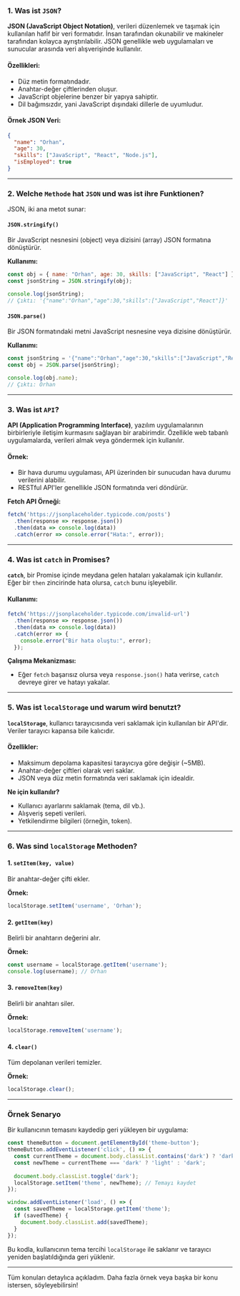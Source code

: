 ### 1. **Was ist `JSON`?**

**JSON (JavaScript Object Notation)**, verileri düzenlemek ve taşımak için kullanılan hafif bir veri formatıdır. İnsan tarafından okunabilir ve makineler tarafından kolayca ayrıştırılabilir. JSON genellikle web uygulamaları ve sunucular arasında veri alışverişinde kullanılır.

#### **Özellikleri:**
- Düz metin formatındadır.
- Anahtar-değer çiftlerinden oluşur.
- JavaScript objelerine benzer bir yapıya sahiptir.
- Dil bağımsızdır, yani JavaScript dışındaki dillerle de uyumludur.

#### **Örnek JSON Veri:**
```json
{
  "name": "Orhan",
  "age": 30,
  "skills": ["JavaScript", "React", "Node.js"],
  "isEmployed": true
}
```

---

### 2. **Welche `Methode` hat `JSON` und was ist ihre Funktionen?**

JSON, iki ana metot sunar:

#### **`JSON.stringify()`**
Bir JavaScript nesnesini (object) veya dizisini (array) JSON formatına dönüştürür.

**Kullanımı:**
```javascript
const obj = { name: "Orhan", age: 30, skills: ["JavaScript", "React"] };
const jsonString = JSON.stringify(obj);

console.log(jsonString); 
// Çıktı: '{"name":"Orhan","age":30,"skills":["JavaScript","React"]}'
```

#### **`JSON.parse()`**
Bir JSON formatındaki metni JavaScript nesnesine veya dizisine dönüştürür.

**Kullanımı:**
```javascript
const jsonString = '{"name":"Orhan","age":30,"skills":["JavaScript","React"]}';
const obj = JSON.parse(jsonString);

console.log(obj.name); 
// Çıktı: Orhan
```

---

### 3. **Was ist `API`?**

**API (Application Programming Interface)**, yazılım uygulamalarının birbirleriyle iletişim kurmasını sağlayan bir arabirimdir. Özellikle web tabanlı uygulamalarda, verileri almak veya göndermek için kullanılır.

#### **Örnek:**
- Bir hava durumu uygulaması, API üzerinden bir sunucudan hava durumu verilerini alabilir.
- RESTful API'ler genellikle JSON formatında veri döndürür.

**Fetch API Örneği:**
```javascript
fetch('https://jsonplaceholder.typicode.com/posts')
  .then(response => response.json())
  .then(data => console.log(data))
  .catch(error => console.error("Hata:", error));
```

---

### 4. **Was ist `catch` in Promises?**

**`catch`**, bir Promise içinde meydana gelen hataları yakalamak için kullanılır. Eğer bir `then` zincirinde hata olursa, `catch` bunu işleyebilir.

#### **Kullanımı:**
```javascript
fetch('https://jsonplaceholder.typicode.com/invalid-url')
  .then(response => response.json())
  .then(data => console.log(data))
  .catch(error => {
    console.error("Bir hata oluştu:", error);
  });
```

**Çalışma Mekanizması:**
- Eğer `fetch` başarısız olursa veya `response.json()` hata verirse, `catch` devreye girer ve hatayı yakalar.

---

### 5. **Was ist `localStorage` und warum wird benutzt?**

**`localStorage`**, kullanıcı tarayıcısında veri saklamak için kullanılan bir API'dir. Veriler tarayıcı kapansa bile kalıcıdır.

#### **Özellikler:**
- Maksimum depolama kapasitesi tarayıcıya göre değişir (~5MB).
- Anahtar-değer çiftleri olarak veri saklar.
- JSON veya düz metin formatında veri saklamak için idealdir.

**Ne için kullanılır?**
- Kullanıcı ayarlarını saklamak (tema, dil vb.).
- Alışveriş sepeti verileri.
- Yetkilendirme bilgileri (örneğin, token).

---

### 6. **Was sind `localStorage` Methoden?**

#### **1. `setItem(key, value)`**
Bir anahtar-değer çifti ekler.

**Örnek:**
```javascript
localStorage.setItem('username', 'Orhan');
```

#### **2. `getItem(key)`**
Belirli bir anahtarın değerini alır.

**Örnek:**
```javascript
const username = localStorage.getItem('username');
console.log(username); // Orhan
```

#### **3. `removeItem(key)`**
Belirli bir anahtarı siler.

**Örnek:**
```javascript
localStorage.removeItem('username');
```

#### **4. `clear()`**
Tüm depolanan verileri temizler.

**Örnek:**
```javascript
localStorage.clear();
```

---

### **Örnek Senaryo**

Bir kullanıcının temasını kaydedip geri yükleyen bir uygulama:

```javascript
const themeButton = document.getElementById('theme-button');
themeButton.addEventListener('click', () => {
  const currentTheme = document.body.classList.contains('dark') ? 'dark' : 'light';
  const newTheme = currentTheme === 'dark' ? 'light' : 'dark';
  
  document.body.classList.toggle('dark');
  localStorage.setItem('theme', newTheme); // Temayı kaydet
});

window.addEventListener('load', () => {
  const savedTheme = localStorage.getItem('theme');
  if (savedTheme) {
    document.body.classList.add(savedTheme);
  }
});
```

Bu kodla, kullanıcının tema tercihi `localStorage` ile saklanır ve tarayıcı yeniden başlatıldığında geri yüklenir.

---

Tüm konuları detaylıca açıkladım. Daha fazla örnek veya başka bir konu istersen, söyleyebilirsin!